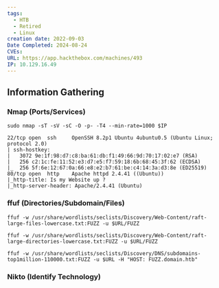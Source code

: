 ```yaml
---
tags:
  - HTB
  - Retired
  - Linux
creation date: 2022-09-03
Date Completed: 2024-08-24
CVEs: 
URL: https://app.hackthebox.com/machines/493
IP: 10.129.16.49
---
```

## Information Gathering
### Nmap (Ports/Services)
```
sudo nmap -sT -sV -sC -O -p- -T4 --min-rate=1000 $IP  
```

```
22/tcp open  ssh     OpenSSH 8.2p1 Ubuntu 4ubuntu0.5 (Ubuntu Linux; protocol 2.0)
| ssh-hostkey: 
|   3072 9e:1f:98:d7:c8:ba:61:db:f1:49:66:9d:70:17:02:e7 (RSA)
|   256 c2:1c:fe:11:52:e3:d7:e5:f7:59:18:6b:68:45:3f:62 (ECDSA)
|_  256 5f:6e:12:67:0a:66:e8:e2:b7:61:be:c4:14:3a:d3:8e (ED25519)
80/tcp open  http    Apache httpd 2.4.41 ((Ubuntu))
|_http-title: Is my Website up ?
|_http-server-header: Apache/2.4.41 (Ubuntu)

```

### ffuf (Directories/Subdomain/Files)
```session
ffuf -w /usr/share/wordlists/seclists/Discovery/Web-Content/raft-large-files-lowercase.txt:FUZZ -u $URL/FUZZ
```

```session
ffuf -w /usr/share/wordlists/seclists/Discovery/Web-Content/raft-large-directories-lowercase.txt:FUZZ -u $URL/FUZZ
```

```session
ffuf -w /usr/share/wordlists/seclists/Discovery/DNS/subdomains-top1million-110000.txt:FUZZ -u $URL -H "HOST: FUZZ.domain.htb"
```

### Nikto (Identify Technology)

